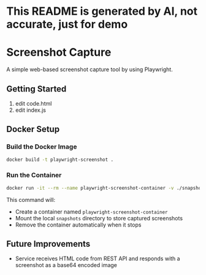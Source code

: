 # This README is generated by AI, not accurate, just for demo

# Screenshot Capture

A simple web-based screenshot capture tool by using Playwright.

## Getting Started

1. edit code.html
2. edit index.js

## Docker Setup

### Build the Docker Image

```bash
docker build -t playwright-screenshot .
```

### Run the Container

```bash
docker run -it --rm --name playwright-screenshot-container -v ./snapshots:/usr/src/app/snapshots playwright-screenshot
```

This command will:

- Create a container named `playwright-screenshot-container`
- Mount the local `snapshots` directory to store captured screenshots
- Remove the container automatically when it stops

## Future Improvements
- Service receives HTML code from REST API and responds with a screenshot as a base64 encoded image